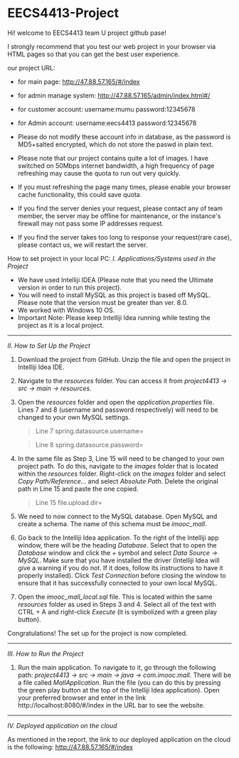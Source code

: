 # EECS4413-Project

Hi! welcome to EECS4413 team U project github pase! 

I strongly recommend that you test our web project in your browser via HTML pages so that you can get the best user experience.


our project URL: 
- for main page:
http://47.88.57.165/#/index

- for admin manage system:
http://47.88.57.165/admin/index.html#/

- for customer account:
username:mumu	password:12345678

- for Admin account:
username:eecs4413	password:12345678



- Please do not modify these account info in database, as the password is MD5+salted encrypted, which do not store the paswd in plain text.

- Please note that our project contains quite a lot of images. I have switched on 50Mbps internet bandwidth, 
 a high frequency of page refreshing may cause the quota to run out very quickly.

- If you must refreshing the page many times, please enable your browser cache functionality, this could save quota.

- If you find the server denies your request, please contact any of team member, the server may be offline for maintenance, 
or the instance's firewall may not pass some IP addresses request.

- If you find the server takes too long to response your request(rare case), please contact us, we will restart the server.



























How to set project in your local PC:
_I. Applications/Systems used in the Project_

- We have used Intelliji IDEA (Please note that you need the Ultimate version in order to run this project).
- You will need to install MySQL as this project is based off MySQL. Please note that the version must be greater than ver. 8.0. 
- We worked with Windows 10 OS. 
- Important Note: Please keep Intelliji Idea running while testing the project as it is a local project.

---

_II. How to Set Up the Project_

1. Download the project from GitHub. Unzip the file and open the project in Intelliji Idea IDE.
2. Navigate to the _resources_ folder. You can access it from _project4413 -> src -> main -> resources_.
3. Open the _resources_ folder and open the _application.properties_ file. Lines 7 and 8 (username and password respectively) will need to be changed to your own MySQL settings.

      > Line 7 spring.datasource.username=
      
      > Line 8 spring.datasource.password=
      
4. In the same file as Step 3, Line 15 will need to be changed to your own project path. To do this, navigate to the _images_ folder that is located within the _resources_ folder. Right-click on the _images_ folder and select _Copy Path/Reference..._ and select _Absolute Path_. Delete the original path in Line 15 and paste the one copied. 

      > Line 15 file.upload.dir=

5. We need to now connect to the MySQL database. Open MySQL and create a schema. The name of this schema must be _imooc_mall_. 
6. Go back to the Intelliji Idea application. To the right of the Intelliji app window, there will be the heading _Database_. Select that to open the _Database_ window and click the _+_ symbol and select _Data Source -> MySQL_. Make sure that you have installed the driver (Intelliji Idea will give a warning if you do not. If it does, follow its instructions to have it properly installed). Click _Test Connection_ before closing the window to ensure that it has successfully connected to your own local MySQL.
7. Open the _imooc_mall_local.sql_ file. This is located within the same _resources_ folder as used in Steps 3 and 4. Select all of the text with CTRL + A and right-click _Execute_ (it is symbolized with a green play button). 

Congratulations! The set up for the project is now completed.

---

_III. How to Run the Project_

1. Run the main application. To navigate to it, go through the following path: _project4413 -> src -> main -> java -> com.imooc.mall_. There will be a file called _MallApplication_. Run the file (you can do this by pressing the green play button at the top of the Intelliji Idea application). Open your preferred browser and enter in the link http://localhost:8080/#/index in the URL bar to see the website.

---

_IV. Deployed application on the cloud_

As mentioned in the report, the link to our deployed application on the cloud is the following: http://47.88.57.165/#/index
